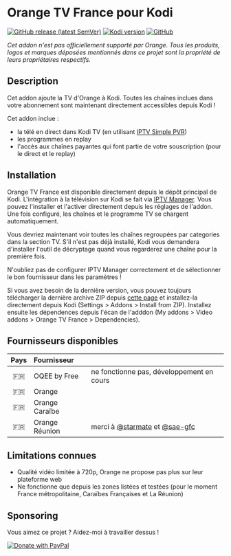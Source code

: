 # Orange TV France pour Kodi
[![GitHub release (latest SemVer)](https://img.shields.io/github/v/release/f-lawe/plugin.video.orange.fr)](https://github.com/f-lawe/plugin.video.orange.fr/releases)
[![Kodi version](https://img.shields.io/badge/kodi%20version-v21-blue)](https://kodi.tv/)
[![GitHub](https://img.shields.io/github/license/f-lawe/plugin.video.orange.fr)](https://github.com/f-lawe/plugin.video.orange.fr/blob/master/LICENSE)

_Cet addon n'est pas officiellement supporté par Orange. Tous les produits, logos et marques déposées mentionnés dans ce projet sont la propriété de leurs propriétaires respectifs._

## Description
Cet addon ajoute la TV d'Orange à Kodi. Toutes les chaînes inclues dans votre abonnement sont maintenant directement accessibles depuis Kodi !

Cet addon inclue :
- la télé en direct dans Kodi TV (en utilisant [IPTV Simple PVR](https://github.com/kodi-pvr/pvr.iptvsimple))
- les programmes en replay
- l'accès aux chaînes payantes qui font partie de votre souscription (pour le direct et le replay)

## Installation
Orange TV France est disponible directement depuis le dépôt principal de Kodi. L'intégration à la télévision sur Kodi se fait via [IPTV Manager](https://github.com/add-ons/service.iptv.manager). Vous pouvez l'installer et l'activer directement depuis les réglages de l'addon. Une fois configuré, les chaînes et le programme TV se chargent automatiquement.

Vous devriez maintenant voir toutes les chaînes regroupées par categories dans la section TV. S'il n'est pas déjà installé, Kodi vous demandera d'installer l'outil de décryptage quand vous regarderez une chaîne pour la première fois.

N'oubliez pas de configurer IPTV Manager correctement et de sélectionner le bon fournisseur dans les paramètres !

Si vous avez besoin de la dernière version, vous pouvez toujours télécharger la dernière archive ZIP depuis [cette page](https://github.com/BreizhReloaded/plugin.video.orange.fr/releases/latest) et installez-la directement depuis Kodi (Settings > Addons > Install from ZIP). Installez ensuite les dépendences depuis l'écan de l'adddon (My addons > Video addons > Orange TV France > Dependencies).

## Fournisseurs disponibles
| Pays      | Fournisseur       |  |
|:---------:|:------------------|:-|
| 🇫🇷        | OQEE by Free      | ne fonctionne pas, développement en cours |
| 🇫🇷        | Orange            |  |
| 🇫🇷        | Orange Caraïbe    |  |
| 🇫🇷        | Orange Réunion    | merci à [@starmate](https://github.com/starmate) et [@sae-gfc](https://github.com/sae-gfc)

## Limitations connues
- Qualité vidéo limitée à 720p, Orange ne propose pas plus sur leur plateforme web
- Ne fonctionne que depuis les zones listées et testées (pour le moment France métropolitaine, Caraïbes Françaises et La Réunion)

## Sponsoring
Vous aimez ce projet ? Aidez-moi à travailler dessus !

[![Donate with PayPal](https://www.paypalobjects.com/fr_FR/i/btn/btn_donate_LG.gif)](https://www.paypal.com/donate/?hosted_button_id=PNVV6FEQU94JG)
